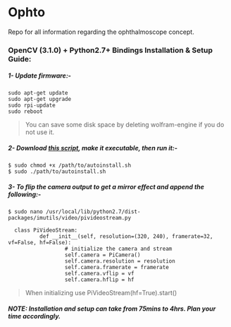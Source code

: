 # Ophto
Repo for all information regarding the ophthalmoscope concept.

### OpenCV (3.1.0) + Python2.7+ Bindings Installation & Setup Guide:

##### 1- Update firmware:-
```
sudo apt-get update
sudo apt-get upgrade
sudo rpi-update
sudo reboot
```
> You can save some disk space by deleting wolfram-engine if you do not use it.

##### 2- Download [this script](https://github.com/istrapid/ophto/blob/master/autoinstall.sh), make it executable, then run it:-
```
$ sudo chmod +x /path/to/autoinstall.sh
$ sudo ./path/to/autoinstall.sh
```

##### 3- To flip the camera output to get a mirror effect and append the following:-
```
$ sudo nano /usr/local/lib/python2.7/dist-packages/imutils/video/pivideostream.py

  class PiVideoStream:
          def __init__(self, resolution=(320, 240), framerate=32, vf=False, hf=False):
                  # initialize the camera and stream
                  self.camera = PiCamera()
                  self.camera.resolution = resolution
                  self.camera.framerate = framerate
                  self.camera.vflip = vf
                  self.camera.hflip = hf
```
> When initializing use PiVideoStream(hf=True).start()

##### NOTE: Installation and setup can take from 75mins to 4hrs. Plan your time accordingly.
